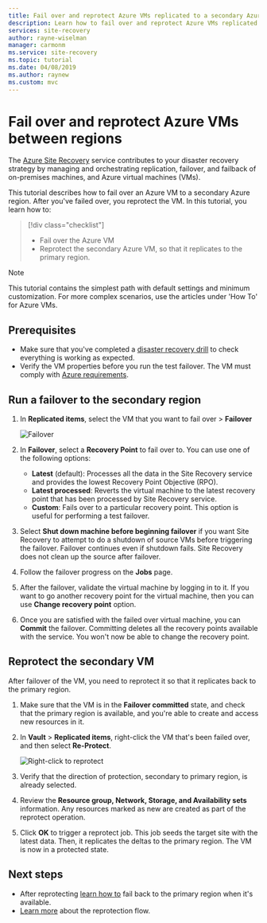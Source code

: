 ```yaml
---
title: Fail over and reprotect Azure VMs replicated to a secondary Azure region for disaster recovery with the Azure Site Recovery service.
description: Learn how to fail over and reprotect Azure VMs replicated to a secondary Azure region for disaster recovery, with the Azure Site Recovery service.
services: site-recovery
author: rayne-wiselman
manager: carmonm
ms.service: site-recovery
ms.topic: tutorial
ms.date: 04/08/2019
ms.author: raynew
ms.custom: mvc
---
```


# Fail over and reprotect Azure VMs between regions

The [Azure Site Recovery](site-recovery-overview.md) service contributes to your disaster recovery strategy by managing and orchestrating replication, failover, and failback of on-premises machines, and Azure virtual machines (VMs).

This tutorial describes how to fail over an Azure VM to a secondary Azure region. After you've failed over, you reprotect the VM. In this tutorial, you learn how to:

> [!div class="checklist"]
> * Fail over the Azure VM
> * Reprotect the secondary Azure VM, so that it replicates to the primary region.

> [!NOTE]
> This tutorial contains the simplest path with default settings and minimum customization. For more complex scenarios, use the articles under 'How To' for Azure VMs.

## Prerequisites

- Make sure that you've completed a [disaster recovery drill](azure-to-azure-tutorial-dr-drill.md) to check everything is working as expected.
- Verify the VM properties before you run the test failover. The VM must comply with [Azure requirements](azure-to-azure-support-matrix.md#replicated-machine-operating-systems).

## Run a failover to the secondary region

1. In **Replicated items**, select the VM that you want to fail over > **Failover**

   ![Failover](./media/azure-to-azure-tutorial-failover-failback/failover.png)

2. In **Failover**, select a **Recovery Point** to fail over to. You can use one of the
   following options:

   * **Latest** (default): Processes all the data in the Site Recovery service and
     provides the lowest Recovery Point Objective (RPO).
   * **Latest processed**: Reverts the virtual machine to the latest recovery point that
     has been processed by Site Recovery service.
   * **Custom**: Fails over to a particular recovery point. This option is useful
     for performing a test failover.

3. Select **Shut down machine before beginning failover** if you want Site Recovery to attempt to
   do a shutdown of source VMs before triggering the failover. Failover continues even
   if shutdown fails. Site Recovery does not clean up the source after failover.

4. Follow the failover progress on the **Jobs** page.

5. After the failover, validate the virtual machine by logging in to it. If you want to go another
   recovery point for the virtual machine, then you can use **Change recovery point** option.

6. Once you are satisfied with the failed over virtual machine, you can **Commit** the failover.
   Committing deletes all the recovery points available with the service. You won't now be able to change the recovery point.

## Reprotect the secondary VM

After failover of the VM, you need to reprotect it so that it replicates back to the primary region.

1. Make sure that the VM is in the **Failover committed** state, and check that the primary region is available, and you're able to create and access new resources in it.
2. In **Vault** > **Replicated items**, right-click the VM that's been failed over, and then select **Re-Protect**.

   ![Right-click to reprotect](./media/azure-to-azure-tutorial-failover-failback/reprotect.png)

2. Verify that the direction of protection, secondary to primary region, is already selected.
3. Review the **Resource group, Network, Storage, and Availability sets** information. Any
   resources marked as new are created as part of the reprotect operation.
4. Click **OK** to trigger a reprotect job. This job seeds the target site with the latest data. Then, it replicates the deltas to the primary region. The VM is now in a protected state.

## Next steps
- After reprotecting [learn how to](azure-to-azure-tutorial-failback.md) fail back to the primary region when it's available.
- [Learn more](azure-to-azure-how-to-reprotect.md#what-happens-during-reprotection) about the reprotection flow.
